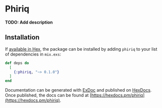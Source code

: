 # Phiriq

**TODO: Add description**

## Installation

If [available in Hex](https://hex.pm/docs/publish), the package can be installed
by adding `phiriq` to your list of dependencies in `mix.exs`:

```elixir
def deps do
  [
    {:phiriq, "~> 0.1.0"}
  ]
end
```

Documentation can be generated with [ExDoc](https://github.com/elixir-lang/ex_doc)
and published on [HexDocs](https://hexdocs.pm). Once published, the docs can
be found at [https://hexdocs.pm/phiriq](https://hexdocs.pm/phiriq).

